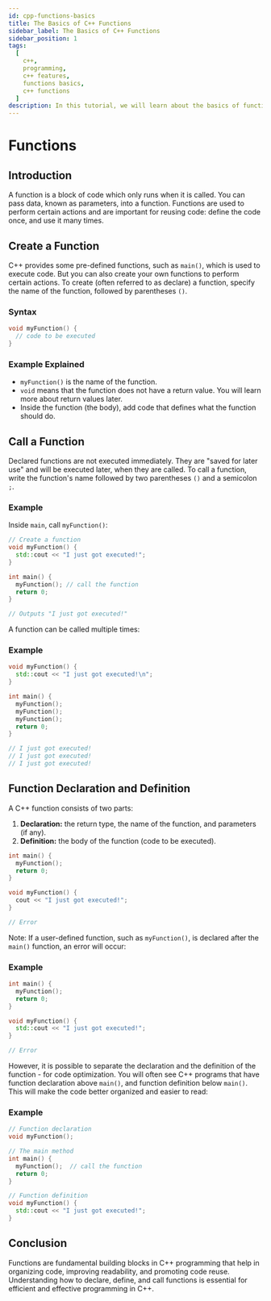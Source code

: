 ```yaml
---
id: cpp-functions-basics
title: The Basics of C++ Functions
sidebar_label: The Basics of C++ Functions
sidebar_position: 1
tags:
  [
    c++,
    programming,
    c++ features,
    functions basics,
    c++ functions
  ]
description: In this tutorial, we will learn about the basics of functions in the C++ programming language. We will explore the syntax for defining and calling functions, the concept of return types, and the use of parameters. By understanding how to create and utilize functions, you will be able to organize your code more effectively and improve its modularity and reusability.
---
```


# Functions

## Introduction

A function is a block of code which only runs when it is called. You can pass data, known as parameters, into a function. Functions are used to perform certain actions and are important for reusing code: define the code once, and use it many times.

## Create a Function

C++ provides some pre-defined functions, such as `main()`, which is used to execute code. But you can also create your own functions to perform certain actions. To create (often referred to as declare) a function, specify the name of the function, followed by parentheses `()`.

### Syntax

```cpp
void myFunction() {
  // code to be executed
}
```

### Example Explained

- `myFunction()` is the name of the function.
- `void` means that the function does not have a return value. You will learn more about return values later.
- Inside the function (the body), add code that defines what the function should do.

## Call a Function

Declared functions are not executed immediately. They are "saved for later use" and will be executed later, when they are called. To call a function, write the function's name followed by two parentheses `()` and a semicolon `;`.

### Example

Inside `main`, call `myFunction()`:

```cpp
// Create a function
void myFunction() {
  std::cout << "I just got executed!";
}

int main() {
  myFunction(); // call the function
  return 0;
}

// Outputs "I just got executed!"
```

A function can be called multiple times:

### Example

```cpp
void myFunction() {
  std::cout << "I just got executed!\n";
}

int main() {
  myFunction();
  myFunction();
  myFunction();
  return 0;
}

// I just got executed!
// I just got executed!
// I just got executed!
```

## Function Declaration and Definition

A C++ function consists of two parts:

1. **Declaration:** the return type, the name of the function, and parameters (if any).
2. **Definition:** the body of the function (code to be executed).

```cpp 
int main() {
  myFunction();
  return 0;
}

void myFunction() {
  cout << "I just got executed!";
}

// Error
```

Note: If a user-defined function, such as `myFunction()`, is declared after the `main()` function, an error will occur:

### Example

```cpp
int main() {
  myFunction();
  return 0;
}

void myFunction() {
  std::cout << "I just got executed!";
}

// Error
```

However, it is possible to separate the declaration and the definition of the function - for code optimization. You will often see C++ programs that have function declaration above `main()`, and function definition below `main()`. This will make the code better organized and easier to read:

### Example

```cpp
// Function declaration
void myFunction();

// The main method
int main() {
  myFunction();  // call the function
  return 0;
}

// Function definition
void myFunction() {
  std::cout << "I just got executed!";
}
```

## Conclusion

Functions are fundamental building blocks in C++ programming that help in organizing code, improving readability, and promoting code reuse. Understanding how to declare, define, and call functions is essential for efficient and effective programming in C++.

